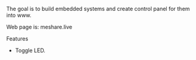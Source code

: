The goal is to build embedded systems and create control panel for them into www.

Web page is: meshare.live

Features  
- Toggle LED.